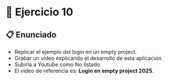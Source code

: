 # 🧪 Ejercicio 10

## 📋 Enunciado

- Replicar el ejemplo del login en un empty project.  
- Grabar un video explicando el desarrollo de esta aplicación.  
- Subirla a Youtube como No listado.  
- El video de referencia es: **Login en empty project 2025**.  
